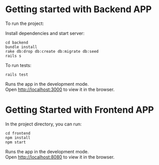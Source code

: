 # Getting started with Backend APP

To run the project:

Install dependencies and start server:

```
cd backend
bundle install
rake db:drop db:create db:migrate db:seed
rails s
```

To run tests:
```
rails test
```

Runs the app in the development mode.\
Open [http://localhost:3000](http://localhost:3000) to view it in the browser.

# Getting Started with Frontend APP

In the project directory, you can run:

```
cd frontend
npm install
npm start
```

Runs the app in the development mode.\
Open [http://localhost:8080](http://localhost:8080) to view it in the browser.
